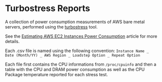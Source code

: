 # Turbostress Reports
A collection of power consumption measurements of AWS bare metal servers, performed using the [turbostress](https://github.com/teads/turbostress) tool.

See the [Estimating AWS EC2 Instances Power Consumption](https://medium.com/teads-engineering/estimating-aws-ec2-instances-power-consumption-c9745e347959) article for more details.

Each .csv file is named using the following convention:
`Instance Name _ Date (Month/YY) _ AWS Region _ Loadstep Option _ Repeat Option`

Each file first contains the CPU informations from `/proc/cpuinfo` and then a table with the CPU and DRAM power consumption as well as the CPU Package temperature reported for each stress test.
